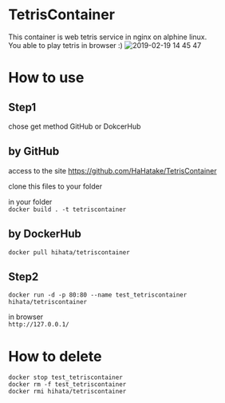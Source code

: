 # TetrisContainer
This container is web tetris service in nginx on alphine linux.  
You able to play tetris in browser :)
![2019-02-19 14 45 47](https://user-images.githubusercontent.com/20141292/52992779-25a5d400-3455-11e9-9775-23feea30c8e7.png)



# How to use  
## Step1  
chose get method GitHub or DokcerHub  

## by GitHub
access to the site
<https://github.com/HaHatake/TetrisContainer>  

clone this files to your folder  

in your folder  
```docker build . -t tetriscontainer```  

## by DockerHub
```docker pull hihata/tetriscontainer```  

## Step2
```docker run -d -p 80:80 --name test_tetriscontainer hihata/tetriscontainer```  

in browser  
```http://127.0.0.1/```  

# How to delete  
```docker stop test_tetriscontainer```  
```docker rm -f test_tetriscontainer```  
```docker rmi hihata/tetriscontainer```  
